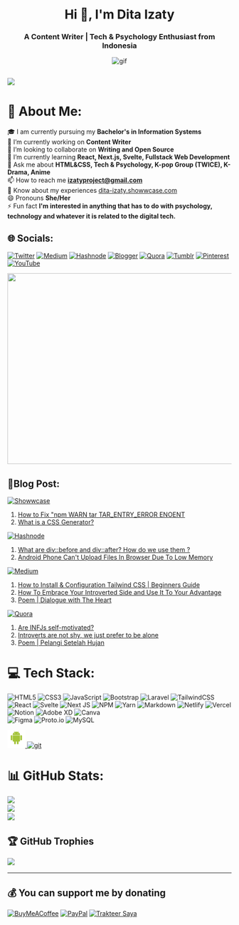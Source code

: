 <!---
dita-izaty/dita-izaty is a ✨ special ✨ repository because its `README.md` (this file) appears on your GitHub profile.
You can click the Preview link to take a look at your changes.
--->

<h1 align="center">Hi 👋, I'm Dita Izaty </h1>

<h3 align="center">A Content Writer | Tech & Psychology Enthusiast from Indonesia</h3>

<p align="center">
  <img src="https://media.giphy.com/media/RkX2zcpO79EAf82ESl/giphy.gif" alt="gif" width="200" height="200"/>
</p>

##

[![](https://visitcount.itsvg.in/api?id=dita-izaty&icon=0&color=5)](https://visitcount.itsvg.in)


# 💫 About Me:
🎓 I am currently pursuing my **Bachelor's in Information Systems**<br>
🔭 I’m currently working on **Content Writer**<br>
👯 I’m looking to collaborate on **Writing and Open Source**<br>
🌱 I’m currently learning **React, Next.js, Svelte, Fullstack Web Development**<br>
💬 Ask me about **HTML&CSS, Tech & Psychology, K-pop Group (TWICE), K-Drama, Anime**<br>
📫 How to reach me **izatyproject@gmail.com**<br>
📄 Know about my experiences [dita-izaty.showwcase.com](dita-izaty.showwcase.com)<br>
😄 Pronouns **She/Her**<br>
⚡ Fun fact **I'm interested in anything that has to do with psychology, technology and whatever it is related to the digital tech.**


## 🌐 Socials:
[![Twitter](https://img.shields.io/badge/Twitter-%231DA1F2.svg?logo=Twitter&logoColor=white)](https://twitter.com/ditaizaty)
[![Medium](https://img.shields.io/badge/Medium-12100E?logo=medium&logoColor=white)](https://medium.com/@izatydita) 
[![Hashnode](https://img.shields.io/badge/Hashnode-2962FF?logo=hashnode&logoColor=white)](https://dir-blogs.hashnode.dev/)
[![Blogger](https://img.shields.io/badge/Blogger-F57C00.svg?logo=Blogger&logoColor=white)](https://dir-blogs.blogspot.com/)
[![Quora](https://img.shields.io/badge/Quora-F52936.svg?logo=Quora&logoColor=white)](https://quora.com/profile/Dita-Izaty)
[![Tumblr](https://img.shields.io/badge/Tumblr-001832.svg?logo=Tumblr&logoColor=white)](https://www.tumblr.com/blog/dita-izaty)
[![Pinterest](https://img.shields.io/badge/Pinterest-%23E60023.svg?logo=Pinterest&logoColor=white)](https://pinterest.com/dir_archives)
[![YouTube](https://img.shields.io/badge/YouTube-%23FF0000.svg?logo=YouTube&logoColor=white)](https://youtube.com/c/uc6znfr1x69jxvrhqj7oilbw) 

<p align="center">
  <img src="https://profile-assets.showwcase.com/36284/1660556490091-4f70f5466aba0a28cce02faadd86d272da6bef80_s2_n2.png" width="1098" height="429"/>
</p>

## 📝Blog Post:
[![Showwcase](https://img.shields.io/badge/Showwcase-%171718.svg?logo=Showwcase&logoColor=white)](dita-izaty.showwcase.com)
1. [How to Fix "npm WARN tar TAR_ENTRY_ERROR ENOENT](https://www.showwcase.com/show/17573/how-to-fix-npm-warn-tar-tarentryerror-enoent-no-such-file-directory)
1. [What is a CSS Generator?](https://www.showwcase.com/thread/50124)

[![Hashnode](https://img.shields.io/badge/Hashnode-2962FF?logo=hashnode&logoColor=white)](https://dir-blogs.hashnode.dev/)
1. [What are div::before and div::after? How do we use them ?](https://dir-blogs.hashnode.dev/what-are-divbefore-and-divafter-how-do-we-use-them)
1. [Android Phone Can't Upload Files In Browser Due To Low Memory](https://dir-blogs.hashnode.dev/android-phone-cant-upload-files-in-browser-due-to-low-memory)

[![Medium](https://img.shields.io/badge/Medium-12100E?logo=medium&logoColor=white)](https://medium.com/@izatydita)
1. [How to Install & Configuration Tailwind CSS | Beginners Guide](https://blog.devgenius.io/how-to-install-configuration-tailwind-css-beginners-guide-82aa2d87c3da)
1. [How To Embrace Your Introverted Side and Use It To Your Advantage](https://medium.com/@izatydita/how-to-embrace-your-introverted-side-and-use-it-to-your-advantage-ef778e8c449b)
1. [Poem | Dialogue with The Heart](https://medium.com/@izatydita/dialogue-with-the-heart-20fa9604ca1d)

[![Quora](https://img.shields.io/badge/Quora-F52936.svg?logo=Quora&logoColor=white)](https://quora.com/profile/Dita-Izaty)
1. [Are INFJs self-motivated?](https://qr.ae/pvWFqj)
1. [Introverts are not shy, we just prefer to be alone](https://qr.ae/pveQHF)
1. [Poem | Pelangi Setelah Hujan](https://qr.ae/pvZQKR)


# 💻 Tech Stack:
![HTML5](https://img.shields.io/badge/html5-%23E34F26.svg?style=for-the-badge&logo=html5&logoColor=white) ![CSS3](https://img.shields.io/badge/css3-%231572B6.svg?style=for-the-badge&logo=css3&logoColor=white)
![JavaScript](https://img.shields.io/badge/javascript-%23323330.svg?style=for-the-badge&logo=javascript&logoColor=%23F7DF1E) 
![Bootstrap](https://img.shields.io/badge/bootstrap-%23563D7C.svg?style=for-the-badge&logo=bootstrap&logoColor=white) 
![Laravel](https://img.shields.io/badge/laravel-%23FF2D20.svg?style=for-the-badge&logo=laravel&logoColor=white) 
![TailwindCSS](https://img.shields.io/badge/tailwindcss-%2338B2AC.svg?style=for-the-badge&logo=tailwind-css&logoColor=white) 
![React](https://img.shields.io/badge/react-%2320232a.svg?style=for-the-badge&logo=react&logoColor=%2361DAFB) 
![Svelte](https://img.shields.io/badge/svelte-%23f1413d.svg?style=for-the-badge&logo=svelte&logoColor=white) 
![Next JS](https://img.shields.io/badge/Next-black?style=for-the-badge&logo=next.js&logoColor=white) 
![NPM](https://img.shields.io/badge/NPM-%23000000.svg?style=for-the-badge&logo=npm&logoColor=white) 
![Yarn](https://img.shields.io/badge/yarn-%232C8EBB.svg?style=for-the-badge&logo=yarn&logoColor=white)
![Markdown](https://img.shields.io/badge/markdown-%23000000.svg?style=for-the-badge&logo=markdown&logoColor=white)
![Netlify](https://img.shields.io/badge/netlify-%23000000.svg?style=for-the-badge&logo=netlify&logoColor=#00C7B7) 
![Vercel](https://img.shields.io/badge/vercel-%23000000.svg?style=for-the-badge&logo=vercel&logoColor=white) 
![Notion](https://img.shields.io/badge/Notion-%23000000.svg?style=for-the-badge&logo=notion&logoColor=white)
![Adobe XD](https://img.shields.io/badge/Adobe%20XD-470137?style=for-the-badge&logo=Adobe%20XD&logoColor=#FF61F6) 
![Canva](https://img.shields.io/badge/Canva-%2300C4CC.svg?style=for-the-badge&logo=Canva&logoColor=white) 	
![Figma](https://img.shields.io/badge/figma-%23F24E1E.svg?style=for-the-badge&logo=figma&logoColor=white) 
![Proto.io](https://img.shields.io/badge/Proto.io-161637?style=for-the-badge&logo=proto.io&logoColor=00e5ff)
![MySQL](https://img.shields.io/badge/mysql-%2300f.svg?style=for-the-badge&logo=mysql&logoColor=white) 

<p align="left"> <a href="https://developer.android.com" target="_blank" rel="noreferrer"> <img src="https://raw.githubusercontent.com/devicons/devicon/master/icons/android/android-original-wordmark.svg" alt="android" width="40" height="40"/> </a>
<a href="https://git-scm.com/" target="_blank" rel="noreferrer"> <img src="https://www.vectorlogo.zone/logos/git-scm/git-scm-icon.svg" alt="git" width="40" height="40"/> </a>


# 📊 GitHub Stats:
![](https://github-readme-stats.vercel.app/api?username=dita-izaty&theme=vue-dark&hide_border=false&include_all_commits=false&count_private=false)<br/>
![](https://github-readme-streak-stats.herokuapp.com/?user=dita-izaty&theme=vue-dark&hide_border=false)<br/>
![](https://github-readme-stats.vercel.app/api/top-langs/?username=dita-izaty&theme=vue-dark&hide_border=false&include_all_commits=false&count_private=false&layout=compact)

## 🏆 GitHub Trophies
![](https://github-profile-trophy.vercel.app/?username=dita-izaty&theme=radical&no-frame=false&no-bg=true&margin-w=4)

---

## 💰 You can support me by donating
[![BuyMeACoffee](https://img.shields.io/badge/Buy%20Me%20a%20Coffee-ffdd00?style=for-the-badge&logo=buy-me-a-coffee&logoColor=black)](https://buymeacoffee.com/ditaizaty) 
[![PayPal](https://img.shields.io/badge/PayPal-00457C?style=for-the-badge&logo=paypal&logoColor=white)](https://paypal.me/izatydita) 
<a href="https://trakteer.id/ditaizaty/tip" target="_blank"><img id="wse-buttons-preview" src="https://cdn.trakteer.id/images/embed/trbtn-red-5.png" height="29" style="border: 0px; height: 29px;" alt="Trakteer Saya"></a>

